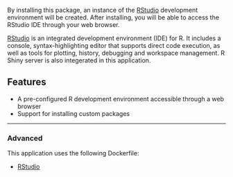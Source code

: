 By installing this package, an instance of
the [RStudio](https://www.rstudio.com/products/RStudio/) development
environment will be created.
After installing, you will be able to access the RStudio IDE through your web
browser.

[RStudio](https://www.rstudio.com/products/RStudio/) is an integrated development environment (IDE) for R. It includes a console, syntax-highlighting editor that supports direct code execution, as well as tools for plotting, history, debugging and workspace management. R Shiny server is also integerated in this application.

## Features
- A pre-configured R development environment accessible through a web browser
- Support for installing custom packages

------

### Advanced
This application uses the following Dockerfile:

- [RStudio](https://github.com/UninettSigma2/helm-charts-dockerfiles/tree/aebf6bb/rstudio/server/Dockerfile)
